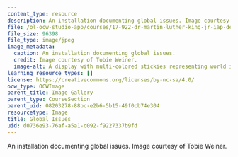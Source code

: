 ```yaml
---
content_type: resource
description: An installation documenting global issues. Image courtesy of Tobie Weiner.
file: /ol-ocw-studio-app/courses/17-922-dr-martin-luther-king-jr-iap-design-seminar-january-iap-2013/d0736e9376afa5a1c092f9227337b9fd_Worldnew.jpg
file_size: 96398
file_type: image/jpeg
image_metadata:
  caption: An installation documenting global issues.
  credit: Image courtesy of Tobie Weiner.
  image-alt: A display with multi-colored stickies representing world issues.
learning_resource_types: []
license: https://creativecommons.org/licenses/by-nc-sa/4.0/
ocw_type: OCWImage
parent_title: Image Gallery
parent_type: CourseSection
parent_uid: 08203278-88bc-e2b6-5b15-49f0cb74e304
resourcetype: Image
title: Global Issues
uid: d0736e93-76af-a5a1-c092-f9227337b9fd
---
```

An installation documenting global issues. Image courtesy of Tobie Weiner.